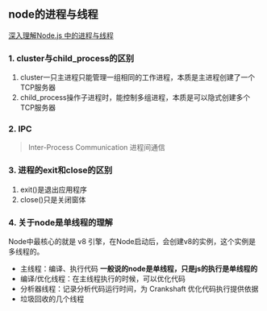 ## node的进程与线程

[深入理解Node.js 中的进程与线程](https://juejin.cn/post/6844903908385488903)


### 1. cluster与child_process的区别
1. cluster一只主进程只能管理一组相同的工作进程，本质是主进程创建了一个TCP服务器
2. child_process操作子进程时，能控制多组进程，本质是可以隐式创建多个TCP服务器

### 2. IPC
> Inter-Process Communication 进程间通信

### 3. 进程的exit和close的区别
1. exit()是退出应用程序
2. close()只是关闭窗体

### 4. 关于node是单线程的理解
Node中最核心的就是 v8 引擎，在Node启动后，会创建v8的实例，这个实例是多线程的。

- 主线程：编译、执行代码 **一般说的node是单线程，只是js的执行是单线程的**
- 编译/优化线程：在主线程执行的时候，可以优化代码
- 分析器线程：记录分析代码运行时间，为 Crankshaft 优化代码执行提供依据
- 垃圾回收的几个线程



